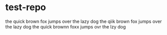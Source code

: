 # test-repo
the quick brown fox jumps over the lazy dog the qiik brown fox jumps over the lazy dog the quick brownn foxx
jumps ovr the lzy dog
